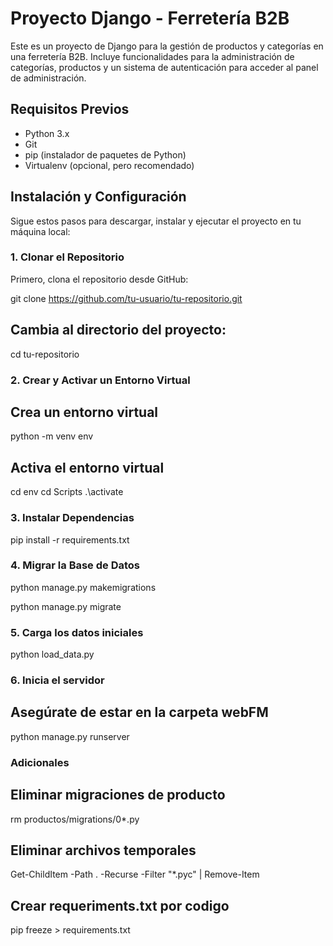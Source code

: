 # Proyecto Django - Ferretería B2B

Este es un proyecto de Django para la gestión de productos y categorías en una ferretería B2B. Incluye funcionalidades para la administración de categorías, productos y un sistema de autenticación para acceder al panel de administración.

## Requisitos Previos

- Python 3.x
- Git
- pip (instalador de paquetes de Python)
- Virtualenv (opcional, pero recomendado)

## Instalación y Configuración

Sigue estos pasos para descargar, instalar y ejecutar el proyecto en tu máquina local:

### 1. Clonar el Repositorio

Primero, clona el repositorio desde GitHub:

git clone https://github.com/tu-usuario/tu-repositorio.git

## Cambia al directorio del proyecto:

cd tu-repositorio

### 2. Crear y Activar un Entorno Virtual

## Crea un entorno virtual

python -m venv env

## Activa el entorno virtual

cd env
cd Scripts
.\activate

### 3. Instalar Dependencias

pip install -r requirements.txt

### 4. Migrar la Base de Datos

python manage.py makemigrations

python manage.py migrate

### 5. Carga los datos iniciales

python load_data.py

### 6. Inicia el servidor

## Asegúrate de estar en la carpeta webFM

python manage.py runserver



### Adicionales
## Eliminar migraciones de producto
rm productos/migrations/0*.py
## Eliminar archivos temporales
Get-ChildItem -Path . -Recurse -Filter "*.pyc" | Remove-Item
## Crear requeriments.txt por codigo
pip freeze > requirements.txt

